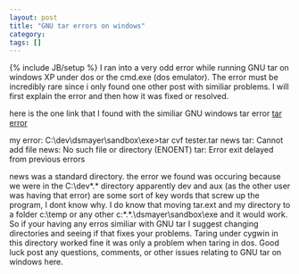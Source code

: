 ```yaml
---
layout: post
title: "GNU tar errors on windows"
category:
tags: []
---
```

{% include JB/setup %}
I ran into a very odd error while running GNU tar on windows XP under dos or the cmd.exe (dos emulator). The error must be incredibly rare since i only found one other post with similiar problems. I will first explain the error and then how it was fixed or resolved.

here is the one link that I found with the similiar GNU windows tar error
<a href="http://tolstoy.newcastle.edu.au/R/help/98b/0492.htm">tar error</a>

my error:
C:\dev\dsmayer\sandbox\exe>tar cvf tester.tar news
tar: Cannot add file news: No such file or directory (ENOENT)
tar: Error exit delayed from previous errors

news was a standard directory. the error we found was occuring because we were in the C:\dev\*.* directory apparently dev and aux (as the other user was having that error) are some sort of key words that screw up the program, I dont know why. I do know that moving tar.ext and my directory to a folder c:\temp or any other c:\*.*.\dsmayer\sandbox\exe and it would work. So if your having any erros similiar with GNU tar I suggest changing directories and seeing if that fixes your problems. Taring under cygwin in this directory worked fine it was only a problem when taring in dos. Good luck post any questions, comments, or other issues relating to GNU tar on windows here.